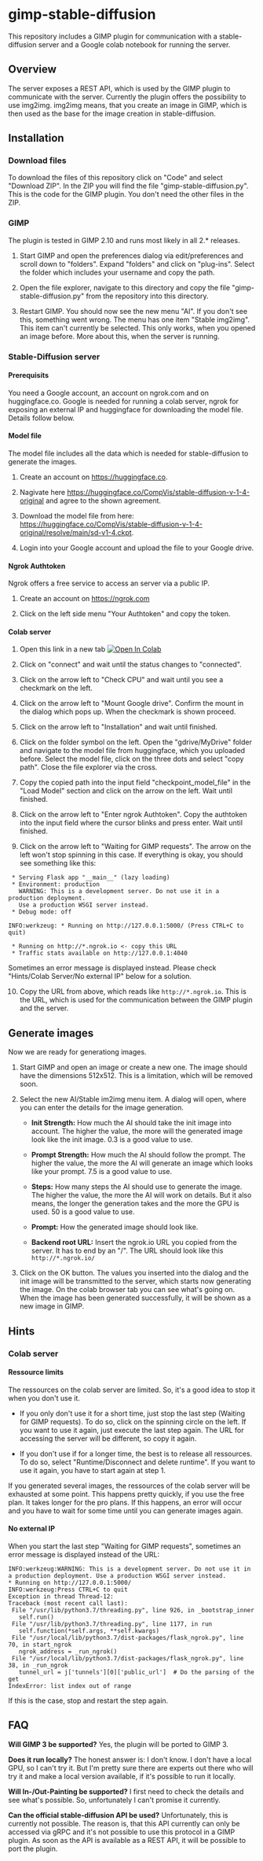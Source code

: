 # gimp-stable-diffusion

This repository includes a GIMP plugin for communication with a stable-diffusion server and a Google colab notebook for running the server.

## Overview

The server exposes a REST API, which is used by the GIMP plugin to communicate with the server. Currently the plugin offers the possibility to use img2img. img2img means, that you create an image in GIMP, which is then used as the base for the image creation in stable-diffusion.

## Installation
### Download files

To download the files of this repository click on "Code" and select "Download ZIP". In the ZIP you will find the file "gimp-stable-diffusion.py". This is the code for the GIMP plugin. You don't need the other files in the ZIP.

### GIMP

The plugin is tested in GIMP 2.10 and runs most likely in all 2.* releases.

1. Start GIMP and open the preferences dialog via edit/preferences and scroll down to "folders". Expand "folders" and click on "plug-ins". Select the folder which includes your username and copy the path. 

2. Open the file explorer, navigate to this directory and copy the file "gimp-stable-diffusion.py" from the repository into this directory.

3. Restart GIMP. You should now see the new menu "AI". If you don't see this, something went wrong. The menu has one item "Stable img2img". This item can't currently be selected. This only works, when you opened an image before. More about this, when the server is running.

### Stable-Diffusion server
#### Prerequisits
You need a Google account, an account on ngrok.com and on huggingface.co. Google is needed for running a colab server, ngrok for exposing an external IP and huggingface for downloading the model file. Details follow below.

#### Model file
The model file includes all the data which is needed for stable-diffusion to generate the images.
1. Create an account on https://huggingface.co. 

2. Nagivate here https://huggingface.co/CompVis/stable-diffusion-v-1-4-original and agree to the shown agreement. 

3. Download the model file from here: https://huggingface.co/CompVis/stable-diffusion-v-1-4-original/resolve/main/sd-v1-4.ckpt. 

4. Login into your Google account and upload the file to your Google drive.

#### Ngrok Authtoken
Ngrok offers a free service to access an server via a public IP.
1. Create an account on https://ngrok.com

2. Click on the left side menu "Your Authtoken" and copy the token.

#### Colab server
1. Open this link in a new tab [![Open In Colab](https://colab.research.google.com/assets/colab-badge.svg)](https://colab.research.google.com/github/blueturtleai/gimp-stable-diffusion/blob/main/gimp-stable-diffusion.ipynb)

2. Click on "connect" and wait until the status changes to "connected".

3. Click on the arrow left to "Check CPU" and wait until you see a checkmark on the left.

4. Click on the arrow left to "Mount Google drive". Confirm the mount in the dialog which pops up. When the checkmark is shown proceed.

5. Click on the arrow left to "Installation" and wait until finished.

6. Click on the folder symbol on the left. Open the "gdrive/MyDrive" folder and navigate to the model file from huggingface, which you uploaded before. Select the model file, click on the three dots and select "copy path". Close the file explorer via the cross.

7. Copy the copied path into the input field "checkpoint_model_file" in the "Load Model" section and click on the arrow on the left. Wait until finished.

8. Click on the arrow left to "Enter ngrok Authtoken". Copy the authtoken into the input field where the cursor blinks and press enter. Wait until finished.

9. Click on the arrow left to "Waiting for GIMP requests". The arrow on the left won't stop spinning in this case. If everything is okay, you should see something like this:
```
 * Serving Flask app "__main__" (lazy loading)
 * Environment: production
   WARNING: This is a development server. Do not use it in a production deployment.
   Use a production WSGI server instead.
 * Debug mode: off

INFO:werkzeug: * Running on http://127.0.0.1:5000/ (Press CTRL+C to quit)

 * Running on http://*.ngrok.io <- copy this URL
 * Traffic stats available on http://127.0.0.1:4040
 ```
 Sometimes an error message is displayed instead. Please check "Hints/Colab Server/No external IP" below for a solution.
 
 10. Copy the URL from above, which reads like ```http://*.ngrok.io```. This is the URL, which is used for the communication between the GIMP plugin and the server. 

## Generate images
Now we are ready for generationg images.

1. Start GIMP and open an image or create a new one. The image should have the dimensions 512x512. This is a limitation, which will be removed soon.

2. Select the new AI/Stable im2img menu item. A dialog will open, where you can enter the details for the image generation.
   - **Init Strength:** How much the AI should take the init image into account. The higher the value, the more will the generated image look like the init image. 0.3 is a good value to use.

   - **Prompt Strength:** How much the AI should follow the prompt. The higher the value, the more the AI will generate an image which looks like your prompt. 7.5 is a good value to use.

   - **Steps:** How many steps the AI should use to generate the image. The higher the value, the more the AI will work on details. But it also means, the longer the generation takes and the more the GPU is used. 50 is a good value to use.

   - **Prompt:** How the generated image should look like.

   - **Backend root URL:** Insert the ngrok.io URL you copied from the server. It has to end by an "/". The URL should look like this ```http://*.ngrok.io/```

3. Click on the OK button. The values you inserted into the dialog and the init image will be transmitted to the server, which starts now generating the image. On the colab browser tab you can see what's going on. When the image has been generated successfully, it will be shown as a new image in GIMP.

## Hints
### Colab server
#### Ressource limits
The ressources on the colab server are limited. So, it's a good idea to stop it when you don't use it. 
   - If you only don't use it for a short time, just stop the last step (Waiting for GIMP requests). To do so, click on the spinning circle on the left. If you want to use it again, just execute the last step again. The URL for accessing the server will be different, so copy it again.

   - If you don't use if for a longer time, the best is to release all ressources. To do so, select "Runtime/Disconnect and delete runtime". If you want to use it again, you have to start again at step 1.

If you generated several images, the ressources of the colab server will be exhausted at some point. This happens pretty quickly, if you use the free plan. It takes longer for the pro plans. If this happens, an error will occur and you have to wait for some time until you can generate images again.

#### No external IP
When you start the last step "Waiting for GIMP requests", sometimes an error message is displayed instead of the URL:

 ```
 INFO:werkzeug:WARNING: This is a development server. Do not use it in a production deployment. Use a production WSGI server instead.
 * Running on http://127.0.0.1:5000/
INFO:werkzeug:Press CTRL+C to quit
Exception in thread Thread-12:
Traceback (most recent call last):
  File "/usr/lib/python3.7/threading.py", line 926, in _bootstrap_inner
    self.run()
  File "/usr/lib/python3.7/threading.py", line 1177, in run
    self.function(*self.args, **self.kwargs)
  File "/usr/local/lib/python3.7/dist-packages/flask_ngrok.py", line 70, in start_ngrok
    ngrok_address = _run_ngrok()
  File "/usr/local/lib/python3.7/dist-packages/flask_ngrok.py", line 38, in _run_ngrok
    tunnel_url = j['tunnels'][0]['public_url']  # Do the parsing of the get
IndexError: list index out of range
```

If this is the case, stop and restart the step again.

## FAQ

**Will GIMP 3 be supported?** 
Yes, the plugin will be ported to GIMP 3.

**Does it run locally?** The honest answer is: I don't know. I don't have a local GPU, so I can't try it. But I'm pretty sure there are experts out there who will try it and make a local version available, if it's possible to run it locally.

**Will In-/Out-Painting be supported?** I first need to check the details and see what's possible. So, unfortunately I can't promise it currently.

**Can the official stable-diffusion API be used?** Unfortunately, this is currently not possible. The reason is, that this API currently can only be accessed via gRPC and it's not possible to use this protocol in a GIMP plugin. As soon as the API is available as a REST API, it will be possible to port the plugin.


